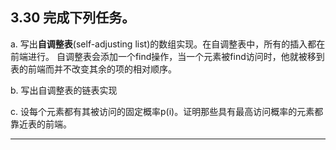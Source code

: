 ## 3.30 完成下列任务。
a. 写出**自调整表**(self-adjusting list)的数组实现。在自调整表中，所有的插入都在前端进行。
自调整表会添加一个find操作，当一个元素被find访问时，他就被移到表的前端而并不改变其余的项的相对顺序。

b. 写出自调整表的链表实现

c. 设每个元素都有其被访问的固定概率p(i)。证明那些具有最高访问概率的元素都靠近表的前端。

---
